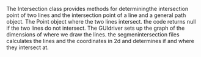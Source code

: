 The Intersection class provides methods for determiningthe intersection point of two lines and the intersection point of a line and a general path object. The Point object where the two lines intersect. the code returns null if the two lines do not intersect. The GUIdriver sets up the graph of the dimensions of where we draw the lines. the segmenintersection files calculates the lines and the coordinates in 2d and determines if and where they intersect at. 
